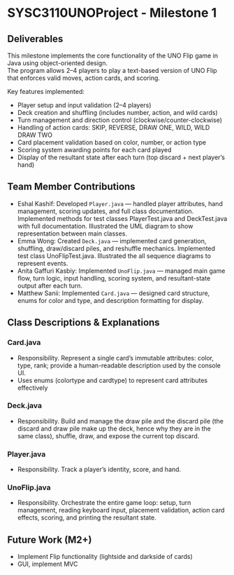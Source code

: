 # SYSC3110UNOProject - Milestone 1

## Deliverables 
This milestone implements the core functionality of the UNO Flip game in Java using object-oriented design.  
The program allows 2–4 players to play a text-based version of UNO Flip that enforces valid moves, action cards, and scoring.

Key features implemented:
- Player setup and input validation (2–4 players)
- Deck creation and shuffling (includes number, action, and wild cards)
- Turn management and direction control (clockwise/counter-clockwise)
- Handling of action cards: SKIP, REVERSE, DRAW ONE, WILD, WILD DRAW TWO
- Card placement validation based on color, number, or action type
- Scoring system awarding points for each card played
- Display of the resultant state after each turn (top discard + next player’s hand)

## Team Member Contributions
- Eshal Kashif: Developed `Player.java` — handled player attributes, hand management, scoring updates, and full class documentation. Implemented methods for test classes PlayerTest.java and DeckTest.java with full documentation. Illustrated the UML diagram to show representation between main classes. 
- Emma Wong: Created `Deck.java` — implemented card generation, shuffling, draw/discard piles, and reshuffle mechanics. Implemented test class UnoFlipTest.java. Illustrated the all sequence diagrams to represent events.
- Anita Gaffuri Kasbiy: Implemented `UnoFlip.java` — managed main game flow, turn logic, input handling, scoring system, and resultant-state output after each turn.
- Matthew Sanii: Implemented `Card.java` — designed card structure, enums for color and type, and description formatting for display.

## Class Descriptions & Explanations

### Card.java
- Responsibility. Represent a single card’s immutable attributes: color, type, rank; provide a human-readable description used by the console UI.
- Uses enums (colortype and cardtype) to represent card attributes effectively

### Deck.java
- Responsibility. Build and manage the draw pile and the discard pile (the discard and draw pile make up the deck, hence why they are in the same class), shuffle, draw, and expose the current top discard.

### Player.java
- Responsibility. Track a player’s identity, score, and hand.

### UnoFlip.java
- Responsibility. Orchestrate the entire game loop: setup, turn management, reading keyboard input, placement validation, action card effects, scoring, and printing the resultant state.

## Future Work (M2+)
- Implement Flip functionality (lightside and darkside of cards)
- GUI, implement MVC
